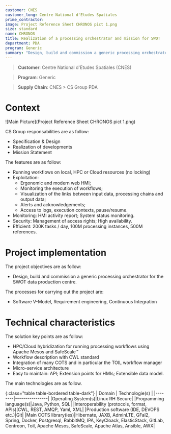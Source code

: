 ```yaml
---
customer: CNES
customer_long: Centre National d'Etudes Spatiales
prime_contractor: 
image: Project Reference Sheet CHRONOS pict 1.png
size: standard
name: CHRONOS
title: Realization of a processing orchestrator and mission for SWOT
department: PDA
program: Generic
summary: "Design, build and commission a generic processing orchestrator for the SWOT data production centre."
---
```


> __Customer__\: Centre National d'Etudes Spatiales (CNES)

> __Program__\: Generic

> __Supply Chain__\: CNES >  CS Group PDA


# Context


![Main Picture](Project Reference Sheet CHRONOS pict 1.png)

CS Group responsabilities are as follow:
* Specification & Design
* Realization of developments
* Mission Statement


The features are as follow:
* Running workflows on local, HPC or Cloud resources (no locking)
* Exploitation: 
	* Ergonomic and modern web HMI;
	* Monitoring the execution of workflows;
	* Visualization of the links between input data, processing chains and output data;
	* Alerts and acknowledgements;
	* Access to logs, execution contexts, pause/resume.
* Monitoring: HMI activity report; System status monitoring.
* Security: Management of access rights; High availability.
* Efficient: 200K tasks / day, 100M processing instances, 500M references.

# Project implementation

The project objectives are as follow:
* Design, build and commission a generic processing orchestrator for the SWOT data production centre.

The processes for carrying out the project are:
* Software V-Model, Requirement engineering, Continuous Integration

# Technical characteristics

The solution key points are as follow:
* HPC/Cloud hybridization for running processing workflows using Apache Mesos and SafeScale™
* Workflow description with CWL standard
* Integration of many COTS and in particular the TOIL workflow manager
* Micro-service architecture
* Easy to maintain: API; Extension points for HMIs; Extensible data model.



The main technologies are as follow.

{:class="table table-bordered table-dark"}
| Domain | Technologie(s) |
|--------|----------------|
|Operating System(s)|Linux RH Secure|
|Programming language(s)|Java, Python, SQL|
|Interoperability (protocols, format, APIs)|CWL, REST, AMQP, Yaml, XML|
|Production software (IDE, DEVOPS etc.)|Git|
|Main COTS library(ies)|Hibernate, JAXB, AdminLTE, GFal2, Spring, Docker, Postgresql, RabbitMQ, IPA, KeyCloack, ElasticStack, GitLab, Centreon, Toil, Apache Mesos, SafeScale, Apache Atlas, Ansible, AWX|
